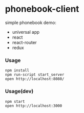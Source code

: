 phonebook-client
=====================

simple phonebook demo:
 - universal app
 - react
 - react-router
 - redux

### Usage
```
npm install
npm run-script start_server
open http://localhost:8080/
```

### Usage(dev)
```
npm start
open http://localhost:3000
```